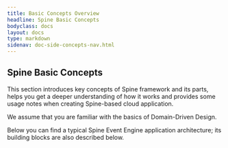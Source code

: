 ```yaml
---
title: Basic Concepts Overview 
headline: Spine Basic Concepts
bodyclass: docs
layout: docs
type: markdown
sidenav: doc-side-concepts-nav.html
---
```

<h2 class="top">Spine Basic Concepts</h2>

<div id="toc" class="toc hide-block"></div>
This section introduces key concepts of Spine framework and its parts, helps you get a deeper understanding of how it works and provides some usage notes when creating Spine-based cloud application. 

We assume that you are familiar with the basics of Domain-Driven Design. 

Below you can find a typical Spine Event Engine application architecture; its building blocks are also described below.





